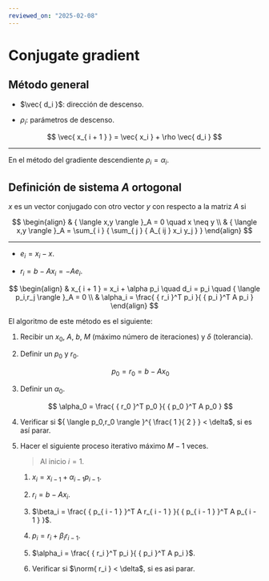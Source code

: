 ```yaml
---
reviewed_on: "2025-02-08"
---
```


# Conjugate gradient

$$
\newcommand \norm[1]{ \left \lVert #1 \right \rVert }
$$

## Método general

- $\vec{ d_i }$: dirección de descenso.

- $\rho_i$: parámetros de descenso.

$$
\vec{ x_{ i + 1 } } = \vec{ x_i } + \rho \vec{ d_i }
$$

---

En el método del gradiente descendiente $\rho_i = \alpha_i$.

## Definición de sistema $A$ ortogonal

$x$ es un vector conjugado con otro vector $y$ con respecto a la matriz $A$ si

$$
\begin{align}
	& { \langle x,y \rangle }_A = 0 \quad x \neq y \\
	& { \langle x,y \rangle }_A = \sum_{ i } { \sum_{ j } { A_{ ij } x_i y_j } }
\end{align}
$$

---

- $e_i = x_i - x$.

- $r_i = b - A x_i = -A e_i$.

$$
\begin{align}
	& x_{ i + 1 } = x_i + \alpha p_i \quad d_i = p_i \quad { \langle p_i,r_j \rangle }_A = 0 \\
	& \alpha_i = \frac{ { r_i }^T p_i }{ { p_i }^T A p_i }
\end{align}
$$

El algoritmo de este método es el siguiente:

1. Recibir un $x_0$, $A$, $b$, $M$ (máximo número de iteraciones) y $\delta$ (tolerancia).

2. Definir un $p_0$ y $r_0$.

	$$
	p_0 = r_0 = b - A x_0
	$$

3. Definir un $\alpha_0$.

	$$
	\alpha_0 = \frac{ { r_0 }^T p_0 }{ { p_0 }^T A p_0 }
	$$

4. Verificar si ${ \langle p_0,r_0 \rangle }^{ \frac{ 1 }{ 2 } } < \delta$, si es así parar.

5. Hacer el siguiente proceso iterativo máximo $M - 1$ veces.

	> Al inicio $i = 1$.

	1. $x_i = x_{ i - 1 } + \alpha_{ i - 1 } p_{ i - 1 }$.

	2. $r_i = b - A x_i$.

	3. $\beta_i = \frac{ { p_{ i - 1 } }^T A r_{ i - 1 } }{ { p_{ i - 1 } }^T A p_{ i - 1 } }$.

	4. $p_i = r_i + \beta_i r_{ i - 1 }$.

	5. $\alpha_i = \frac{ { r_i }^T p_i }{ { p_i }^T A p_i }$.

	6. Verificar si $\norm{ r_i } < \delta$, si es asi parar.
